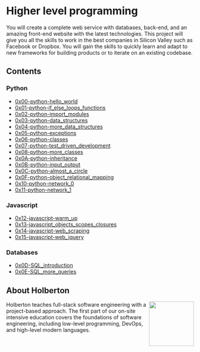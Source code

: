 # Higher level programming

You will create a complete web service with databases, back-end, and an amazing front-end
website with the latest technologies. This project will give you all the skills to work in the best
companies in Silicon Valley such as Facebook or Dropbox. You will gain the skills to quickly
learn and adapt to new frameworks for building products or to iterate on an existing
codebase.

## Contents

### Python
- [0x00-python-hello_world](https://github.com/julgachancipa/holbertonschool-higher_level_programming/tree/master/0x00-python-hello_world)
- [0x01-python-if_else_loops_functions](https://github.com/julgachancipa/holbertonschool-higher_level_programming/tree/master/0x01-python-if_else_loops_functions)
- [0x02-python-import_modules](https://github.com/julgachancipa/holbertonschool-higher_level_programming/tree/master/0x02-python-import_modules)
- [0x03-python-data_structures](https://github.com/julgachancipa/holbertonschool-higher_level_programming/tree/master/0x03-python-data_structures)
- [0x04-python-more_data_structures](https://github.com/julgachancipa/holbertonschool-higher_level_programming/tree/master/0x04-python-more_data_structures)
- [0x05-python-exceptions](https://github.com/julgachancipa/holbertonschool-higher_level_programming/tree/master/0x05-python-exceptions)
- [0x06-python-classes](https://github.com/julgachancipa/holbertonschool-higher_level_programming/tree/master/0x06-python-classes)
- [0x07-python-test_driven_development](https://github.com/julgachancipa/holbertonschool-higher_level_programming/tree/master/0x07-python-test_driven_development)
- [0x08-python-more_classes](https://github.com/julgachancipa/holbertonschool-higher_level_programming/tree/master/0x08-python-more_classes)
- [0x0A-python-inheritance](https://github.com/julgachancipa/holbertonschool-higher_level_programming/tree/master/0x0A-python-inheritance)
- [0x0B-python-input_output](https://github.com/julgachancipa/holbertonschool-higher_level_programming/tree/master/0x0B-python-input_output)
- [0x0C-python-almost_a_circle](https://github.com/julgachancipa/holbertonschool-higher_level_programming/tree/master/0x0C-python-almost_a_circle)
- [0x0F-python-object_relational_mapping](https://github.com/julgachancipa/holbertonschool-higher_level_programming/tree/master/0x0F-python-object_relational_mapping)
- [0x10-python-network_0](https://github.com/julgachancipa/holbertonschool-higher_level_programming/tree/master/0x10-python-network_0)
- [0x11-python-network_1](https://github.com/julgachancipa/holbertonschool-higher_level_programming/tree/master/0x11-python-network_1)

### Javascript
- [0x12-javascript-warm_up](https://github.com/julgachancipa/holbertonschool-higher_level_programming/tree/master/0x12-javascript-warm_up)
- [0x13-javascript_objects_scopes_closures](https://github.com/julgachancipa/holbertonschool-higher_level_programming/tree/master/0x13-javascript_objects_scopes_closures)
- [0x14-javascript-web_scraping](https://github.com/julgachancipa/holbertonschool-higher_level_programming/tree/master/0x14-javascript-web_scraping)
- [0x15-javascript-web_jquery](https://github.com/julgachancipa/holbertonschool-higher_level_programming/tree/master/0x15-javascript-web_jquery)

### Databases
- [0x0D-SQL_introduction](https://github.com/julgachancipa/holbertonschool-higher_level_programming/tree/master/0x0D-SQL_introduction)
- [0x0E-SQL_more_queries](https://github.com/julgachancipa/holbertonschool-higher_level_programming/tree/master/0x0E-SQL_more_queries)

## About Holberton

<p>
<img height="120" src="https://blog.holbertonschool.com/wp-content/uploads/2020/04/unnamed-2.png" align="right" >
</p>

Holberton teaches full-stack software engineering with a project-based approach.
The first part of our on-site intensive education covers the foundations of software
engineering, including low-level programming, DevOps, and high-level modern languages.

